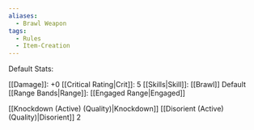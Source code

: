 ```yaml
---
aliases:
  - Brawl Weapon
tags:
  - Rules
  - Item-Creation
---
```

Default Stats:

[[Damage]]: +0
[[Critical Rating|Crit]]: 5
[[Skills|Skill]]: [[Brawl]]
Default [[Range Bands|Range]]: [[Engaged Range|Engaged]]

[[Knockdown (Active) (Quality)|Knockdown]]
[[Disorient (Active) (Quality)|Disorient]] 2